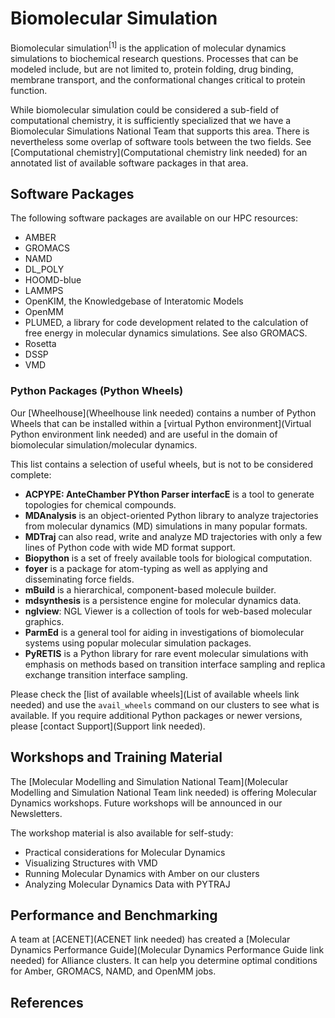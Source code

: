 # Biomolecular Simulation

Biomolecular simulation<sup>[1]</sup> is the application of molecular dynamics simulations to biochemical research questions. Processes that can be modeled include, but are not limited to, protein folding, drug binding, membrane transport, and the conformational changes critical to protein function.

While biomolecular simulation could be considered a sub-field of computational chemistry, it is sufficiently specialized that we have a Biomolecular Simulations National Team that supports this area. There is nevertheless some overlap of software tools between the two fields. See [Computational chemistry](Computational chemistry link needed) for an annotated list of available software packages in that area.


## Software Packages

The following software packages are available on our HPC resources:

*   AMBER
*   GROMACS
*   NAMD
*   DL_POLY
*   HOOMD-blue
*   LAMMPS
*   OpenKIM, the Knowledgebase of Interatomic Models
*   OpenMM
*   PLUMED, a library for code development related to the calculation of free energy in molecular dynamics simulations. See also GROMACS.
*   Rosetta
*   DSSP
*   VMD


### Python Packages (Python Wheels)

Our [Wheelhouse](Wheelhouse link needed) contains a number of Python Wheels that can be installed within a [virtual Python environment](Virtual Python environment link needed) and are useful in the domain of biomolecular simulation/molecular dynamics.

This list contains a selection of useful wheels, but is not to be considered complete:

*   **ACPYPE: AnteChamber PYthon Parser interfacE** is a tool to generate topologies for chemical compounds.
*   **MDAnalysis** is an object-oriented Python library to analyze trajectories from molecular dynamics (MD) simulations in many popular formats.
*   **MDTraj** can also read, write and analyze MD trajectories with only a few lines of Python code with wide MD format support.
*   **Biopython** is a set of freely available tools for biological computation.
*   **foyer** is a package for atom-typing as well as applying and disseminating force fields.
*   **mBuild** is a hierarchical, component-based molecule builder.
*   **mdsynthesis** is a persistence engine for molecular dynamics data.
*   **nglview**: NGL Viewer is a collection of tools for web-based molecular graphics.
*   **ParmEd** is a general tool for aiding in investigations of biomolecular systems using popular molecular simulation packages.
*   **PyRETIS** is a Python library for rare event molecular simulations with emphasis on methods based on transition interface sampling and replica exchange transition interface sampling.

Please check the [list of available wheels](List of available wheels link needed) and use the `avail_wheels` command on our clusters to see what is available.  If you require additional Python packages or newer versions, please [contact Support](Support link needed).


## Workshops and Training Material

The [Molecular Modelling and Simulation National Team](Molecular Modelling and Simulation National Team link needed) is offering Molecular Dynamics workshops. Future workshops will be announced in our Newsletters.

The workshop material is also available for self-study:

*   Practical considerations for Molecular Dynamics
*   Visualizing Structures with VMD
*   Running Molecular Dynamics with Amber on our clusters
*   Analyzing Molecular Dynamics Data with PYTRAJ


## Performance and Benchmarking

A team at [ACENET](ACENET link needed) has created a [Molecular Dynamics Performance Guide](Molecular Dynamics Performance Guide link needed) for Alliance clusters. It can help you determine optimal conditions for Amber, GROMACS, NAMD, and OpenMM jobs.


## References

[^1]: Ron O. Dror, Robert M. Dirks, J.P. Grossman, Huafeng Xu, and David E. Shaw. "Biomolecular Simulation: A Computational Microscope for Molecular Biology." *Annual Review of Biophysics*, 41:429-452, 2012. https://doi.org/10.1146/annurev-biophys-042910-155245


